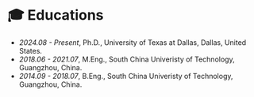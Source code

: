 
# 🎓 Educations
- *2024.08 - Present*, Ph.D., University of Texas at Dallas, Dallas, United States.
- *2018.06 - 2021.07*, M.Eng., South China Univeristy of Technology, Guangzhou, China.
- *2014.09 - 2018.07*, B.Eng., South China Univeristy of Technology, Guangzhou, China.

